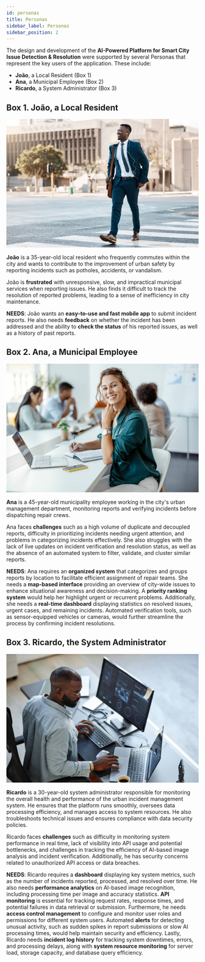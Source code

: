 ```yaml
---
id: personas
title: Personas
sidebar_label: Personas
sidebar_position: 2
---
```


The design and development of the **AI-Powered Platform for Smart City Issue Detection & Resolution** were supported by several Personas that represent the key users of the application. These include:

- **João**, a Local Resident (Box 1)
- **Ana**, a Municipal Employee (Box 2)
- **Ricardo**, a System Administrator (Box 3)

## Box 1. João, a Local Resident

![João, a Local Resident](../../static/img/personas/citizen.jpg)

**João** is a 35-year-old local resident who frequently commutes within the city and wants to contribute to the improvement of urban safety by reporting incidents such as potholes, accidents, or vandalism.

João is **frustrated** with unresponsive, slow, and impractical municipal services when reporting issues. He also finds it difficult to track the resolution of reported problems, leading to a sense of inefficiency in city maintenance.

**NEEDS**: João wants an **easy-to-use and fast mobile app** to submit incident reports. He also needs **feedback** on whether the incident has been addressed and the ability to **check the status** of his reported issues, as well as a history of past reports.

## Box 2. Ana, a Municipal Employee

![Ana, a Municipal Employee](../../static/img/personas/municipal_employee.jpg)

**Ana** is a 45-year-old municipality employee working in the city's urban management department, monitoring reports and verifying incidents before dispatching repair crews.

Ana faces **challenges** such as a high volume of duplicate and decoupled reports, difficulty in prioritizing incidents needing urgent attention, and problems in categorizing incidents effectively. She also struggles with the lack of live updates on incident verification and resolution status, as well as the absence of an automated system to filter, validate, and cluster similar reports.

**NEEDS**: Ana requires an **organized system** that categorizes and groups reports by location to facilitate efficient assignment of repair teams. She needs a **map-based interface** providing an overview of city-wide issues to enhance situational awareness and decision-making. A **priority ranking system** would help her highlight urgent or recurrent problems. Additionally, she needs a **real-time dashboard** displaying statistics on resolved issues, urgent cases, and remaining incidents. Automated verification tools, such as sensor-equipped vehicles or cameras, would further streamline the process by confirming incident resolutions.

## Box 3. Ricardo, the System Administrator

![Miguel, the Football Player](../../static/img/personas/admin.jpg)

**Ricardo** is a 30-year-old system administrator responsible for monitoring the overall health and performance of the urban incident management system. He ensures that the platform runs smoothly, oversees data processing efficiency, and manages access to system resources. He also troubleshoots technical issues and ensures compliance with data security policies.

Ricardo faces **challenges** such as difficulty in monitoring system performance in real time, lack of visibility into API usage and potential bottlenecks, and challenges in tracking the efficiency of AI-based image analysis and incident verification. Additionally, he has security concerns related to unauthorized API access or data breaches.

**NEEDS**: Ricardo requires a **dashboard** displaying key system metrics, such as the number of incidents reported, processed, and resolved over time. He also needs **performance analytics** on AI-based image recognition, including processing time per image and accuracy statistics. **API monitoring** is essential for tracking request rates, response times, and potential failures in data retrieval or submission. Furthermore, he needs **access control management** to configure and monitor user roles and permissions for different system users. Automated **alerts** for detecting unusual activity, such as sudden spikes in report submissions or slow AI processing times, would help maintain security and efficiency. Lastly, Ricardo needs **incident log history** for tracking system downtimes, errors, and processing delays, along with **system resource monitoring** for server load, storage capacity, and database query efficiency.

